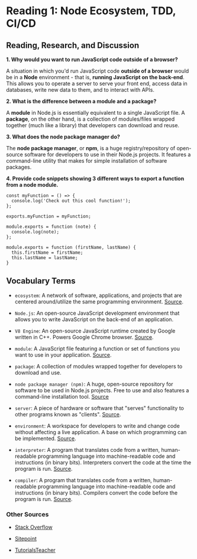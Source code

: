 # Reading 1: Node Ecosystem, TDD, CI/CD

## Reading, Research, and Discussion

**1. Why would you want to run JavaScript code outside of a browser?**

A situation in which you'd run JavaScript code **outside of a browser** would be in a **Node** environment - that is, **running JavaScript on the back-end**. This allows you to operate a server to serve your front end, access data in databases, write new data to them, and to interact with APIs.

**2. What is the difference between a module and a package?**

A **module** in Node.js is essentially equivalent to a single JavaScript file. A **package**, on the other hand, is a collection of modules/files wrapped together (much like a library) that developers can download and reuse.

**3. What does the node package manager do?**

The **node package manager**, or **npm**, is a huge registry/repository of open-source software for developers to use in their Node.js projects. It features a command-line utility that makes for simple installation of software packages.

**4. Provide code snippets showing 3 different ways to export a function from a node module.**

    const myFunction = () => {
      console.log('Check out this cool function!');
    };

    exports.myFunction = myFunction;

<!-- -->

    module.exports = function (note) {
      console.log(note);
    };

<!-- -->

    module.exports = function (firstName, lastName) {
      this.firstName = firstName;
      this.lastName = lastName;
    }

## Vocabulary Terms

- `ecosystem`: A network of software, applications, and projects that are centered around/utilize the same programming environment. [Source](https://en.wikipedia.org/wiki/Software_ecosystem).

- `Node.js`: An open-source JavaScript development environment that allows you to write JavaScript on the back-end of an application.

- `V8 Engine`: An open-source JavaScript runtime created by Google written in C++. Powers Google Chrome browser. [Source](https://v8.dev/).

- `module`: A JavaScript file featuring a function or set of functions you want to use in your application. [Source](https://www.w3schools.com/nodejs/nodejs_modules.asp).

- `package`: A collection of modules wrapped together for developers to download and use.

- `node package manager (npm)`: A huge, open-source repository for software to be used in Node.js projects. Free to use and also features a command-line installation tool. [Source](https://www.w3schools.com/whatis/whatis_npm.asp)

- `server`: A piece of hardware or software that "serves" functionality to other programs known as "clients". [Source](<https://en.wikipedia.org/wiki/Server_(computing)>).

- `environment`: A workspace for developers to write and change code without affecting a live application. A base on which programming can be implemented. [Source](https://www.tutorialspoint.com/computer_programming/computer_programming_environment.htm).

- `interpreter`: A program that translates code from a written, human-readable programming language into machine-readable code and instructions (in binary bits). Interpreters convert the code at the time the program is run. [Source](https://www.guru99.com/difference-compiler-vs-interpreter.html).

- `compiler`: A program that translates code from a written, human-readable programming language into machine-readable code and instructions (in binary bits). Compilers convert the code before the program is run. [Source](https://www.guru99.com/difference-compiler-vs-interpreter.html).

### Other Sources

- [Stack Overflow](https://stackoverflow.com/questions/20008442/difference-between-a-module-and-a-package-in-node-js#:~:text=A%20module%20is%20a%20single,has%20metadata%20about%20the%20package.&text=Now%20it's%20very%20common%20for,a%20package%20as%20a%20module.)

- [Sitepoint](https://www.sitepoint.com/understanding-module-exports-exports-node-js/)

- [TutorialsTeacher](https://www.tutorialsteacher.com/nodejs/nodejs-module-exports)